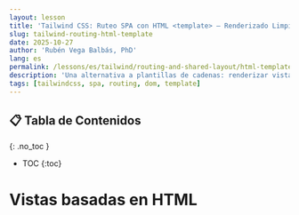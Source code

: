 ```yaml
---
layout: lesson
title: 'Tailwind CSS: Ruteo SPA con HTML <template> — Renderizado Limpio y Seguro'
slug: tailwind-routing-html-template
date: 2025-10-27
author: 'Rubén Vega Balbás, PhD'
lang: es
permalink: /lessons/es/tailwind/routing-and-shared-layout/html-template/
description: 'Una alternativa a plantillas de cadenas: renderizar vistas SPA desde elementos nativos HTML <template>, usando #app como contenedor.'
tags: [tailwindcss, spa, routing, dom, template]
---
```


<!-- prettier-ignore-start -->

## 📋 Tabla de Contenidos
{: .no_toc }
- TOC
{:toc}

<!-- prettier-ignore-end -->

# Vistas basadas en HTML <template> (Alternativa a Plantillas de Cadenas)

Esta lección refleja la lección de ruteo anterior pero renderiza cada vista clonando contenido de elementos nativos HTML `<template>`. Seguimos usando un solo contenedor `#app`, mantenemos Tailwind para estilos, y preservamos los mismos patrones de navegación y accesibilidad.

¿Por qué `<template>`?

- La estructura vive en HTML (legible, escaneable)
- Clona de forma segura y eficiente (sin peligros de `innerHTML`)
- Funciona muy bien con `DocumentFragment` para actualizar el DOM por lotes
- Se alinea con la lección de JS DOM: {{ '/lessons/es/js-dom-manipulation/' | relative_url }}

## ¿Cuándo se introdujo el elemento HTML `<template>`?

El elemento HTML `<template>` fue **añadido a la plataforma web como estándar en 2014** y está soportado en todos los navegadores modernos (Chrome, Firefox, Safari, Edge y Opera). Su propósito es proporcionar un **fragmento declarativo e inerte de DOM** que no se renderiza al cargar la página, pero que puede ser clonado e insertado en el documento mediante JavaScript.

- **Especificación inicial:** El elemento `<template>` fue definido por primera vez como parte del [estándar W3C HTML5 en 2014](https://www.w3.org/TR/html5/single-page.html#the-template-element), con [amplio soporte en navegadores desde 2015](https://caniuse.com/template).
- **Compatibilidad:** Todos los navegadores evergreen (Chrome 26+, Firefox 22+, Safari 7+, Edge, Opera 15+) soportan `<template>`. Es seguro usarlo en cualquier proyecto web moderno.

### ¿Por qué `<template>` es revolucionario para las vistas SPA?

- **DOM seguro:** A diferencia del uso de `innerHTML` con cadenas, clonar plantillas evita riesgos de parseo e inyección.
- **Separación clara:** Permite mantener la estructura de la interfaz en HTML puro en vez de cadenas en JavaScript.
- **Rendimiento:** Permite clonación rápida (con nodos anidados, event listeners, etc.) sin volver a parsear HTML.

> **En resumen:**  
> El elemento `<template>` es una característica robusta y bien soportada para gestionar marcado dinámico y modular en SPAs. Su introducción resolvió muchos de los problemas asociados a las plantillas con cadenas y abrió el camino a una forma más "nativa en HTML" de construir UIs basadas en componentes usando JavaScript puro.

> **¡Haz una copia de seguridad de tu enfoque original!**

Antes de cambiar tu código SPA para usar `<template>`, es recomendable hacer una copia de seguridad de la versión anterior basada en plantillas de cadenas en Git. Aquí tienes un flujo de trabajo seguro utilizando ramas:

```bash
# Asegúrate de estar en main y actualizado
git checkout main
git pull

# Crea una rama de respaldo a partir de main (nombrada claramente, por ejemplo backup-string-templates)
git branch backup-string-templates

# (Opcional: O usa una marca de tiempo o nota descriptiva)
# git branch backup-2025-10-28

# Cambia a la nueva rama de respaldo
git checkout backup-string-templates

# Haz commit de todos los cambios sin confirmar (opcional pero recomendable para mayor seguridad)
git add .
git commit -m "Snapshot: backup de main antes de refactorizar"

# Sube la rama de respaldo al remoto para guardarla de forma segura
git push -u origin backup-string-templates

# Vuelve a main para continuar con el refactor
git checkout main
```

De esta manera, tu SPA original basado en plantillas de cadenas queda preservado. Si alguna vez necesitas recuperar el código, puedes extraer la rama `backup-string-templates` desde tu repositorio remoto.

---

## 1) index.html — Layout Compartido, Plantillas y Contenedor de App

```html
<!-- demo/index.html -->
<!DOCTYPE html>
<html lang="es">
	<head>
		<meta charset="UTF-8" />
		<meta name="viewport" content="width=device-width, initial-scale=1.0" />
		<title>Portfolio SPA — HTML Template</title>
		<link rel="stylesheet" href="./src/style.css" />
		<script type="module" src="./src/main.js"></script>
		<script src="https://cdn.tailwindcss.com"></script>
	</head>
	<body class="bg-gray-50 text-gray-900">
		<a
			href="#app"
			class="sr-only focus:not-sr-only focus:absolute focus:top-4 focus:left-4 bg-blue-600 text-white px-4 py-2 rounded">
			Saltar al contenido principal
		</a>

		<!-- Navegación compartida (lista semántica) -->
		<nav
			class="fixed top-0 left-0 w-full bg-gray-900 text-white z-50 shadow-lg"
			role="navigation"
			aria-label="Navegación principal">
			<div class="mx-auto px-4">
				<div class="flex justify-between items-center py-4">
					<a href="#/" class="text-4xl font-bold hover:text-gray-300 transition-colors" aria-label="Inicio">Portfolio</a>
					<ul class="flex gap-6">
						<li><a href="#/" class="hover:text-gray-300 transition-colors" aria-current="page">Inicio</a></li>
						<li><a href="#/about" class="hover:text-gray-300 transition-colors">Acerca de</a></li>
						<li><a href="#/projects" class="hover:text-gray-300 transition-colors">Proyectos</a></li>
						<li><a href="#/contact" class="hover:text-gray-300 transition-colors">Contacto</a></li>
					</ul>
				</div>
			</div>
		</nav>

		<!-- Área de contenido principal -->
		<main id="app" class="min-h-screen pt-20 pb-24 flex items-center justify-center" role="main">
			<!-- Las plantillas de vistas son externas en /views/*.html y son cargadas de forma lazy por el router. -->
		</main>

		<!-- Pie de página compartido -->
		<footer class="fixed bottom-0 left-0 w-full z-50 bg-gray-800 text-white py-8" role="contentinfo">
			<div class="container mx-auto px-4 text-center">
				<p class="text-lg">&copy; 2025 Portfolio SPA. Construido con Tailwind y Vanilla JS.</p>
			</div>
		</footer>
	</body>
</html>
```

---

## 2) Archivos Divididos — main.js, router.js, y views/index.js

### main.js, router.js, y views/index.js: Cómo Funciona Tu SPA Basada en HTML Template

Desglosemos cómo funciona la estructura de archivos de la aplicación de página única (SPA) del demo y la lógica de ruteo, y qué código va dónde:

---

#### 1. **main.js** — Punto de Entrada de la Aplicación

- **Propósito:** Inicializa tu SPA. Instancia el router y configura cualquier listener de eventos globales.

**demo/src/main.js**

```javascript
// demo/src/main.js
import { SimpleRouter } from './router.js';
import { views } from './views/index.js';

new SimpleRouter(views);

// Desplazamiento suave opcional para anclas en la página que no son enlaces del router
document.addEventListener('click', (e) => {
	const link = e.target.closest('a[href^="#"]');
	if (!link) return;
	const href = link.getAttribute('href');
	if (href.startsWith('#/')) return; // enlace del router
	const target = document.querySelector(href);
	if (target) {
		e.preventDefault();
		target.scrollIntoView({ behavior: 'smooth', block: 'start' });
	}
});
```

- **Conclusión:** Este archivo configura tu router para que los usuarios vean vistas basadas en el hash (ej. `#/about`) en la URL, y hace que la navegación se sienta fluida y como una aplicación.

---

#### 2. **router.js** — La Clase SimpleRouter

- **Propósito:** Maneja navegación, cambio de vistas, y resaltado de enlaces activos.
- **Cómo funciona:**

  1. **Ruteo Basado en Hash:** Escucha eventos `hashchange` y `load` en la ventana. Cuando el hash (como `#/about`) cambia, determina qué vista mostrar.
  2. **Carga de Vistas:** Para cada ruta, carga una [plantilla HTML](https://developer.mozilla.org/es/docs/Web/HTML/Element/template) desde tu carpeta `views/` si es necesario, luego la clona y muestra en `<main id="app">`.
  3. **onMount:** Si una ruta define una función `onMount(app)`, la llama después de renderizar, para que puedas ejecutar código JS para esa vista.
  4. **Resaltado de Navegación:** Actualiza el enlace de navegación activo usando `aria-current="page"` para mejor accesibilidad.

- **demo/src/router.js**

```javascript
// demo/src/router.js
export class SimpleRouter {
	constructor(routes) {
		this.routes = routes; // { '/': { templateId, templateUrl, onMount? }, ... }
		this.currentView = null;
		window.addEventListener('hashchange', () => this.handleRoute());
		window.addEventListener('load', () => this.handleRoute());
	}

	async handleRoute() {
		const hash = window.location.hash.slice(1) || '/';
		const route = this.routes[hash] || this.routes[404];
		if (route !== this.currentView) {
			await this.renderView(route);
			this.updateActiveNav(hash);
			this.currentView = route;
		}
	}

	async renderView(route) {
		const app = document.getElementById('app');
		app.textContent = '';

		await ensureTemplateAvailable(route.templateId, route.templateUrl);

		const tpl = document.getElementById(route.templateId);
		if (!tpl) {
			app.textContent = 'Plantilla no encontrada';
			return;
		}

		app.appendChild(tpl.content.cloneNode(true));
		if (typeof route.onMount === 'function') route.onMount(app);
	}

	updateActiveNav(currentHash) {
		document.querySelectorAll('nav a[href^="#/"]').forEach((link) => {
			link.removeAttribute('aria-current');
		});
		const activeLink = document.querySelector(`nav a[href="#${currentHash}"]`);
		if (activeLink) activeLink.setAttribute('aria-current', 'page');
	}
}

const templateCache = new Set();

async function ensureTemplateAvailable(templateId, templateUrl) {
	if (document.getElementById(templateId)) return;
	if (!templateUrl || templateCache.has(templateId)) return;

	const res = await fetch(templateUrl, { credentials: 'same-origin' });
	if (!res.ok) throw new Error(`Error al cargar plantilla: ${templateUrl}`);
	const html = await res.text();
	const doc = new DOMParser().parseFromString(html, 'text/html');
	const fetchedTemplate = doc.querySelector('template');
	if (!fetchedTemplate || !fetchedTemplate.id) {
		throw new Error(`No se encontró <template id="..."> en ${templateUrl}`);
	}
	document.body.appendChild(fetchedTemplate);
	templateCache.add(fetchedTemplate.id);
}
```

- **Consejo Pedagógico:** Este patrón te permite añadir nuevas rutas/vistas simplemente creando nuevos archivos de plantilla y actualizando tu configuración `views/index.js`.

---

#### 3. **views/index.js** — La Tabla de Vistas

- **Propósito:** Mapea declarativamente rutas de hash de URL (como `"/"` o `"/about"`) a sus archivos HTML de plantilla y funciones JS opcionales para ejecutar después de renderizar.

**demo/src/views/index.js**

```javascript
// demo/src/views/index.js
export const views = {
	'/': { templateId: 'view-home', templateUrl: '/views/home.html' },
	'/about': { templateId: 'view-about', templateUrl: '/views/about.html' },
	'/projects': { templateId: 'view-projects', templateUrl: '/views/projects.html' },
	'/contact': { templateId: 'view-contact', templateUrl: '/views/contact.html' },
	404: { templateId: 'view-404', templateUrl: '/views/404.html' },
};
```

- **Consejo Pedagógico:** Este archivo es tu "tabla de rutas". Añade (o elimina) vistas aquí a medida que tu aplicación crece. Cada vista es un fragmento de HTML con un manejador `onMount` opcional para lógica como obtener datos o añadir event listeners.

---

### **Cómo Todo Funciona Junto**

1. Cuando tu aplicación carga, `main.js` configura el router.
2. El router escucha cambios de hash en la URL (ej., `#/about`).
3. Basándose en el hash, encuentra una vista en `views/index.js` — cada vista apunta a un archivo `<template>` HTML y puede proporcionar comportamiento JS.
4. El router **obtiene y renderiza** la plantilla HTML necesaria directamente en la página, reemplazando contenido en `<main id="app">`.
5. Si escribes una función `onMount` para una vista, ese código se ejecuta justo después de que la vista cargue (perfecto para inicializar JS o animación).
6. El router actualiza el resaltado de navegación para reflejar la ruta activa.

---

**Esta estructura es limpia, accesible y fácil de extender:**

- Todo el HTML para cada vista va en su propio archivo `/views`.
- ¡No se necesita `innerHTML` arriesgado! Se usa clonación de plantilla segura.
- Obtienes navegación con sensación instantánea, con cada vista cargada solo cuando sea necesario.

Si necesitas añadir una nueva página a tu SPA, solo:

- Añade un nuevo archivo `<template>` HTML a `/views`
- Actualiza `views/index.js` con una nueva ruta

¡Eso es todo!

---

## 3) style.css — Tokens Mínimos (Opcional)

```css
/* demo/src/style.css */
/* Si usas Tailwind, este archivo puede ser pequeño o vacío. Añade tokens locales según sea necesario. */
/* CSS personalizado solo para estilos de enfoque de enlace de salto (Tailwind no cubre esto bien) */
/* 
Razones de accesibilidad: 
Estas clases CSS personalizadas soportan el enlace "Saltar al contenido principal", una característica de accesibilidad esencial. 
- `.sr-only` oculta visualmente el enlace para que permanezca disponible para lectores de pantalla, ayudando a usuarios de teclado y tecnología asistiva a evitar navegación repetitiva.
- `.focus\:not-sr-only:focus` hace el enlace visible cuando está enfocado (usualmente con la tecla Tab), permitiendo a usuarios de teclado activarlo fácilmente.

Las clases de utilidad de Tailwind no cubren completamente este patrón, por lo que usamos CSS personalizado para asegurar accesibilidad fuerte para todos los usuarios.
*/

.sr-only {
	position: absolute;
	width: 1px;
	height: 1px;
	padding: 0;
	margin: -1px;
	overflow: hidden;
	clip: rect(0, 0, 0, 0);
	white-space: nowrap;
	border-width: 0;
}
.focus\:not-sr-only:focus {
	position: static;
	width: auto;
	height: auto;
	padding: inherit;
	margin: inherit;
	overflow: visible;
	clip: auto;
	white-space: normal;
}
```

---

## Por Qué Esta Estructura

- El router es reutilizable y testeable; la tabla de vistas es declarativa
- Cada vista vive en un archivo HTML con un solo `<template id="...">` (legible)
- Evita riesgos de `innerHTML`; renderiza mediante clonación de contenido de plantilla seguro
- Puede cargar plantillas de vista de forma lazy en la primera visita, luego reutilizar desde caché
- Funciona bien con `DocumentFragment` para actualizaciones masivas (ver {{ '/lessons/es/js-dom-manipulation/' | relative_url }})

## Ejercicios

1. Añade un nuevo `<template id="view-typography">` y ruta `#/typography`.
2. Añade una lista dentro de una plantilla y poblarla desde `onMount` usando un `DocumentFragment`.
3. Convierte una vista de plantilla de cadena de la otra lección en una plantilla HTML.

---

## Archivos del Demo

La lección menciona los archivos exactos del demo arriba. También están disponibles en esta carpeta:

- `demo/index.html`
- `demo/src/main.js`
- `demo/src/style.css`

---

## Cómo Ejecutar el Demo

Puedes ejecutar el demo localmente con cualquier servidor de archivos estáticos. Por ejemplo:

1. **Usando la extensión Live Server de VS Code**

   - Abre esta carpeta en VS Code.
   - Haz clic derecho en `demo/index.html` y selecciona "Open with Live Server".

2. **Usando el servidor HTTP incorporado de `npm`:**

   ```sh
   npm install -g http-server
   http-server ./demo
   ```

3. **Usando Python (si está instalado):**
   ```sh
   cd demo
   python3 -m http.server
   ```

Luego visita [http://localhost:8080/](http://localhost:8080/) (o el puerto mostrado) en tu navegador.

### Añadiendo Estilos de Tailwind al Demo

Este demo usa clases de utilidad de Tailwind CSS. Para ver los estilos, añade el CDN de Tailwind a `demo/index.html`:

```html
<!-- demo/index.html <head> -->
<script src="https://cdn.tailwindcss.com"></script>
```

**Nota:** Para una aplicación de producción, usa una configuración de compilación apropiada de Tailwind (Vite + PostCSS) en lugar del CDN para bundles más pequeños y personalización.

---

> **Anterior:** [S2 - Ruteo SPA con String Templates ←]({{ '/lessons/es/tailwind/routing-and-shared-layout/string-templates/' | relative_url }})
>
> **Siguiente:** [S3 - Componentes y Sistema de Diseño →]({{ '/lessons/es/tailwind/components-design-system/' | relative_url }})
